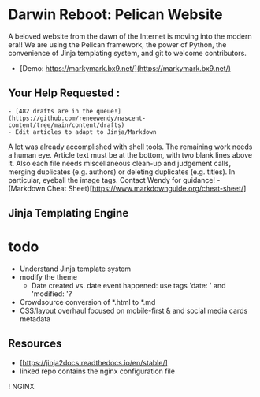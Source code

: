 # Darwin Reboot: Pelican Website

A beloved website from the dawn of the Internet is moving into the modern era!!  We are using the Pelican framework, the power of Python, the convenience of Jinja templating system, and git to welcome contributors.
- [Demo: https://markymark.bx9.net/](https://markymark.bx9.net/)

## Your Help Requested : 
    - [482 drafts are in the queue!](https://github.com/reneewendy/nascent-content/tree/main/content/drafts)
    - Edit articles to adapt to Jinja/Markdown

A lot was already accomplished with shell tools. The remaining work needs a human eye.  Article text must be at the bottom, with two blank lines above it.  Also each file needs miscellaneous clean-up and judgement calls, merging duplicates (e.g. authors) or deleting duplicates (e.g. titles). In particular, eyeball the image tags. Contact Wendy for guidance!
    - (Markdown Cheat Sheet)[https://www.markdownguide.org/cheat-sheet/]
        
## Jinja Templating Engine

    
# todo

- Understand Jinja template system
- modify the theme
    - Date created vs. date event happened: use tags 'date: ' and 'modified: '?
- Crowdsource conversion of *.html to *.md
- CSS/layout overhaul focused on mobile-first & and social media cards metadata

## Resources 
- [https://jinja2docs.readthedocs.io/en/stable/]
- linked repo contains the nginx configuration file

! NGINX

